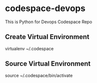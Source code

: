 # codespace-devops
This is Python for Devops Codespace Repo 
## Create Virtual Environment
virtualenv ~/.codespace

## Source Virtual Environment
 source ~/.codespace/bin/activate